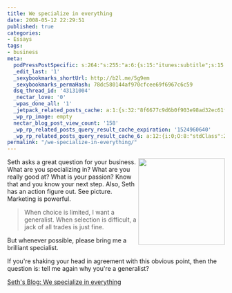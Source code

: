 ```yaml
---
title: We specialize in everything
date: 2008-05-12 22:29:51
published: true
categories:
- Essays
tags:
- business
meta:
  podPressPostSpecific: s:264:"s:255:"a:6:{s:15:"itunes:subtitle";s:15:"##PostExcerpt##";s:14:"itunes:summary";s:15:"##PostExcerpt##";s:15:"itunes:keywords";s:17:"##WordPressCats##";s:13:"itunes:author";s:10:"##Global##";s:15:"itunes:explicit";s:7:"Default";s:12:"itunes:block";s:7:"Default";}";";
  _edit_last: '1'
  _sexybookmarks_shortUrl: http://b2l.me/5g9em
  _sexybookmarks_permaHash: 78dc580144af970cfcee69f6967c6c59
  dsq_thread_id: '43131004'
  _nectar_love: '0'
  _wpas_done_all: '1'
  _jetpack_related_posts_cache: a:1:{s:32:"8f6677c9d6b0f903e98ad32ec61f8deb";a:2:{s:7:"expires";i:1495702404;s:7:"payload";a:3:{i:0;a:1:{s:2:"id";i:1267;}i:1;a:1:{s:2:"id";i:3354;}i:2;a:1:{s:2:"id";i:968;}}}}
  _wp_rp_image: empty
  nectar_blog_post_view_count: '158'
  _wp_rp_related_posts_query_result_cache_expiration: '1524960640'
  _wp_rp_related_posts_query_result_cache_6: a:12:{i:0;O:8:"stdClass":2:{s:7:"post_id";s:4:"1261";s:5:"score";s:17:"65.12256817711018";}i:1;O:8:"stdClass":2:{s:7:"post_id";s:3:"626";s:5:"score";s:18:"61.788276395452286";}i:2;O:8:"stdClass":2:{s:7:"post_id";s:4:"1309";s:5:"score";s:17:"59.18013714141391";}i:3;O:8:"stdClass":2:{s:7:"post_id";s:3:"700";s:5:"score";s:17:"56.80756639586983";}i:4;O:8:"stdClass":2:{s:7:"post_id";s:3:"624";s:5:"score";s:17:"52.24112494426208";}i:5;O:8:"stdClass":2:{s:7:"post_id";s:3:"673";s:5:"score";s:17:"50.70715853749998";}i:6;O:8:"stdClass":2:{s:7:"post_id";s:3:"625";s:5:"score";s:16:"46.2986939085658";}i:7;O:8:"stdClass":2:{s:7:"post_id";s:3:"615";s:5:"score";s:16:"46.2986939085658";}i:8;O:8:"stdClass":2:{s:7:"post_id";s:4:"1297";s:5:"score";s:18:"26.033882981408276";}i:9;O:8:"stdClass":2:{s:7:"post_id";s:3:"840";s:5:"score";s:18:"24.664278564541014";}i:10;O:8:"stdClass":2:{s:7:"post_id";s:3:"836";s:5:"score";s:18:"22.689048888503457";}i:11;O:8:"stdClass":2:{s:7:"post_id";s:4:"4500";s:5:"score";s:18:"20.093707612345934";}}
permalink: "/we-specialize-in-everything/"
---
```

<img class="alignright size-medium wp-image-696" style="float: right;" title="Seth Godin" src="{{ site.baseurl }}/posts/2008/05/sethgodinactionfigure.jpg" alt="" width="200" />

Seth asks a great question for your business.  What are you specializing in?  What are you really good at?  What is your passion?  Know that and you know your next step.  Also, Seth has an action figure out.  See picture.  Marketing is powerful.
>When choice is limited, I want a generalist. When selection is difficult, a jack of all trades is just fine.

But whenever possible, please bring me a brilliant specialist.

If you're shaking your head in agreement with this obvious point, then the question is: tell me again why you're a generalist?</blockquote>
<p><a href="http://sethgodin.typepad.com/seths_blog/2008/05/we-specialize-i.html" rel="nofollow">Seth's Blog: We specialize in everything</a></p>
